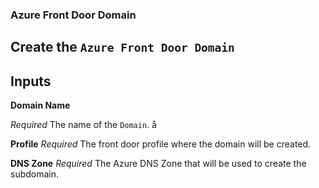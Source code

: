 ### Azure Front Door Domain

Create the `Azure Front Door Domain`  
---
## Inputs

**Domain Name**

*Required*
The name of the `Domain`. å

**Profile**
*Required*
The front door profile where the domain will be created.

**DNS Zone**
*Required*
The Azure DNS Zone that will be used to create the subdomain.
